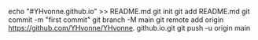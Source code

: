 echo "#YHvonne.github.io" >> README.md 
git init 
git add README.md 
git commit -m "first commit" 
git branch -M main 
git remote add origin https://github.com/YHvonne/YHvonne. github.io.git
 git push -u origin main

